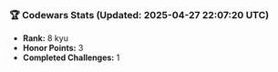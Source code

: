 ### 🏆 Codewars Stats (Updated: 2025-04-27 22:07:20 UTC)

- **Rank:** 8 kyu
- **Honor Points:** 3
- **Completed Challenges:** 1
